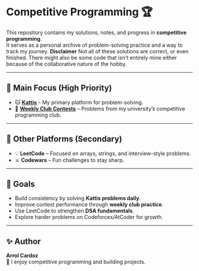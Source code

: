 # Competitive Programming 🏆

This repository contains my solutions, notes, and progress in **competitive programming**.  
It serves as a personal archive of problem-solving practice and a way to track my journey.
**Disclaimer**
Not all of these solutions are correct, or even finished. There might also be some code that isn't entirely mine either because of the collaborative nature of the hobby.

---

## 📌 Main Focus (High Priority)

- 🐱 [**Kattis**](./Kattis) – My primary platform for problem-solving.
- 🏫 [**Weekly Club Contests**](./Kattis/Weekly%20Club/) – Problems from my university’s competitive programming club.

---

## 📂 Other Platforms (Secondary)

- 💡 **LeetCode** – Focused on arrays, strings, and interview-style problems.
- ⚔️ **Codewars** – Fun challenges to stay sharp.

---

## 🚀 Goals

- Build consistency by solving **Kattis problems daily**.
- Improve contest performance through **weekly club practice**.
- Use LeetCode to strengthen **DSA fundamentals**.
- Explore harder problems on Codeforces/AtCoder for growth.

---

## ✨ Author

**Arrol Cardoz**  
🌱 I enjoy competitive programming and building projects.
